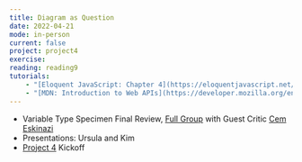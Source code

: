 ```yaml
---
title: Diagram as Question
date: 2022-04-21
mode: in-person
current: false
project: project4
exercise: 
reading: reading9
tutorials:
    - "[Eloquent JavaScript: Chapter 4](https://eloquentjavascript.net/04_data.html#h_cqg63Sxe3o)"
    - "[MDN: Introduction to Web APIs](https://developer.mozilla.org/en-US/docs/Learn/JavaScript/Client-side_web_APIs/Introduction)"
---
```


- Variable Type Specimen Final Review, [Full Group](https://docs.google.com/spreadsheets/d/1WBiTwb1RcQhzgnds9JFp6vzfvYRPa4FVqLqSqKIMdIo/edit#gid=926783019) with Guest Critic [Cem Eskinazi](https://www.cemeskinazi.com/)
- Presentations: Ursula and Kim
- [Project 4](/projects/project4/) Kickoff